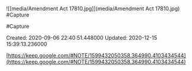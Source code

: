 ![[media/Amendment Act 17810.jpg]](media/Amendment Act 17810.jpg)
#Capture 

 #Capture

Created: 2020-09-06 22:40:51.448000      Updated: 2020-12-15 15:39:13.236000

[https://keep.google.com/#NOTE/1599432050358.364990.4103434544](https://keep.google.com/#NOTE/1599432050358.364990.4103434544)

